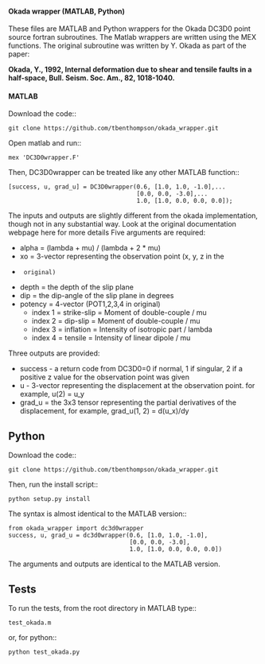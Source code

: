 #### Okada wrapper (MATLAB, Python)

These files are MATLAB and Python wrappers for the Okada DC3D0 point source 
fortran subroutines. The Matlab wrappers are written using the MEX functions.
The original subroutine was written by Y. Okada as part of the paper:

**Okada, Y., 1992, Internal deformation due to shear and tensile faults in a half-space, Bull. Seism. Soc. Am., 82, 1018-1040.**

#### MATLAB

Download the code::

```
git clone https://github.com/tbenthompson/okada_wrapper.git
```

Open matlab and run::

```
mex 'DC3D0wrapper.F'
```

Then, DC3D0wrapper can be treated like any other MATLAB function::

```
[success, u, grad_u] = DC3D0wrapper(0.6, [1.0, 1.0, -1.0],...
                                    [0.0, 0.0, -3.0],...
                                    1.0, [1.0, 0.0, 0.0, 0.0]);
```

The inputs and outputs are slightly different from the okada implementation,
though not in any substantial way. Look at the original documentation webpage
here for more details
Five arguments are required:

* alpha = (lambda + mu) / (lambda + 2 * mu)
* xo = 3-vector representing the observation point (x, y, z in the
*      original)
* depth = the depth of the slip plane
* dip = the dip-angle of the slip plane in degrees
* potency = 4-vector (POT1,2,3,4 in original)
  * index 1 = strike-slip = Moment of double-couple / mu
  * index 2 = dip-slip = Moment of double-couple / mu
  * index 3 = inflation = Intensity of isotropic part / lambda
  * index 4 = tensile = Intensity of linear dipole / mu

Three outputs are provided:

* success - a return code from DC3D0=0 if normal, 1 if singular, 2 if a positive z value for the observation point was given
* u - 3-vector representing the displacement at the observation point. for example, u(2) = u_y
* grad_u = the 3x3 tensor representing the partial derivatives of the displacement, for example, grad_u(1, 2) = d(u_x)/dy


Python
----

Download the code::

    git clone https://github.com/tbenthompson/okada_wrapper.git

Then, run the install script::

    python setup.py install

The syntax is almost identical to the MATLAB version::

    from okada_wrapper import dc3d0wrapper
    success, u, grad_u = dc3d0wrapper(0.6, [1.0, 1.0, -1.0],
                                      [0.0, 0.0, -3.0],
                                      1.0, [1.0, 0.0, 0.0, 0.0])

The arguments and outputs are identical to the MATLAB version.

Tests
----

To run the tests, from the root directory in MATLAB type::

    test_okada.m

or, for python::
    
    python test_okada.py
